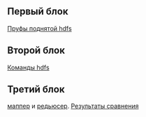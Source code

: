 ## Первый блок
[Пруфы поднятой hdfs](screenshots)
## Второй блок
[Команды hdfs](hdfs.md)
## Третий блок
[маппер](mapper.py) и [редьюсер](reducer.py). [Результаты сравнения](compare.txt)